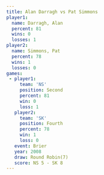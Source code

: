 ```yaml
---
title: Alan Darragh vs Pat Simmons
player1:             
  name: Darragh, Alan
  percent: 81        
  wins: 0            
  losses: 1          
player2:             
  name: Simmons, Pat 
  percent: 78        
  wins: 1            
  losses: 0          
games:
 - player1:          
     team: 'NS'      
     position: Second
     percent: 81     
     win: 0          
     loss: 1         
   player2:          
     team: 'SK'      
     position: Fourth
     percent: 78     
     win: 1          
     loss: 0         
   event: Brier        
   year: 2008          
   draw: Round Robin(7)
   score: NS 5 - SK 8  
---
```

